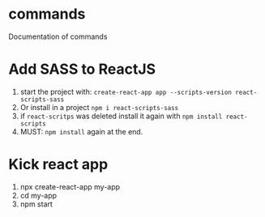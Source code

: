 # commands
Documentation of commands

# Add SASS to ReactJS
1. start the project with: `create-react-app app --scripts-version react-scripts-sass`
2. Or install in a project `npm i react-scripts-sass`
3. if `react-scritps` was deleted install it again with `npm install react-scripts`
4. MUST: `npm install` again at the end.

# Kick react app
1. npx create-react-app my-app
2. cd my-app
3. npm start
